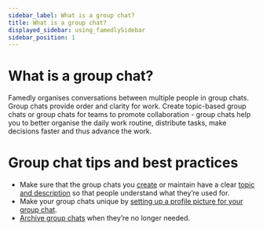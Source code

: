 ```yaml
---
sidebar_label: What is a group chat?
title: What is a group chat?
displayed_sidebar: using_famedlySidebar
sidebar_position: 1
---
```


# What is a group chat?

<Translate>Famedly organises conversations between multiple people in group chats. Group chats provide order and clarity for work. Create topic-based group chats or group chats for teams to promote collaboration - group chats help you to better organise the daily work routine, distribute tasks, make decisions faster and thus advance the work.</Translate>

# Group chat ****tips and best practices****

- Make sure that the group chats you [create](https://www.notion.so/Create-a-group-chat-Gruppenchat-erstellen-f46d9e68dbab41d98cd5090d3f084ff2) or maintain have a clear [topic and description](https://www.notion.so/Set-a-group-subject-or-description-Gruppenbetreff-oder-Beschreibung-bearbeiten-8ac0fd2a5b734eb18b8b5ce1671e1a11) so that people understand what they’re used for.
- Make your group chats unique by [setting up a profile picture for your group chat](https://www.notion.so/Set-or-change-group-picture-Gruppenbild-festlegen-oder-ndern-67ac760d50454c1882748be5157496ad).
- [Archive group chats](https://www.notion.so/Delete-a-group-Gruppe-l-schen-aec15bdf8150471198cb332203dee3cf) when they’re no longer needed.
